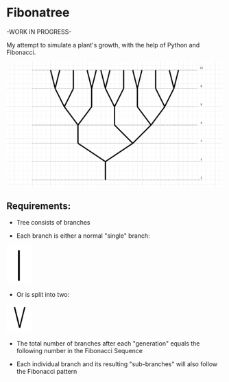 # Fibonatree

-WORK IN PROGRESS-

My attempt to simulate a plant's growth, with the help of Python and Fibonacci.

![Tree diagram](images/full-tree-diagram.png)

## Requirements:

- Tree consists of branches

- Each branch is either a normal "single" branch:
<img src="images/single-branch.png" width="60">

- Or is split into two:
<img src="images/double-branch.png" width="60">

- The total number of branches after each "generation" equals the following number in the Fibonacci Sequence

- Each individual branch and its resulting "sub-branches" will also follow the Fibonacci pattern
